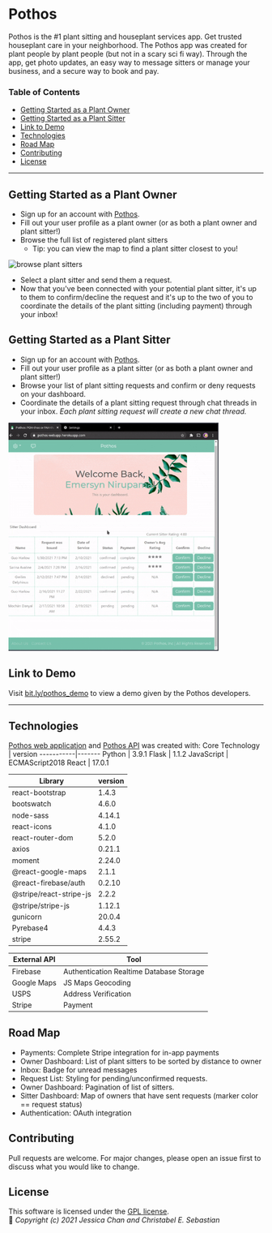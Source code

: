 # Pothos

Pothos is the #1 plant sitting and houseplant services app. Get trusted houseplant care in your neighborhood. The Pothos app was created for plant people by plant people (but not in a scary sci fi way). Through the app, get photo updates, an easy way to message sitters or manage your business, and a secure way to book and pay.

### Table of Contents
  - [Getting Started as a Plant Owner](#getting-started-as-a-plant-owner)
  - [Getting Started as a Plant Sitter](#getting-started-as-a-plant-sitter)
  - [Link to Demo](#link-to-demo)
  - [Technologies](#technologies)
  - [Road Map](#road-map)
  - [Contributing](#contributing)
  - [License](#license)

---

## Getting Started as a Plant Owner

- Sign up for an account with [Pothos](https://pothos-webapp.herokuapp.com/login).
- Fill out your user profile as a plant owner (or as both a plant owner and plant sitter!)
- Browse the full list of registered plant sitters 
  + Tip: you can view the map to find a plant sitter closest to you!
<img src='./src/images/gifs/sitter-list.gif' height='450' alt='browse plant sitters'/>  

- Select a plant sitter and send them a request.<!-- <img src='./src/images/gifs/sitter-request.gif' height='450' alt='send plant sitting request'/>   -->
- Now that you've been connected with your potential plant sitter, it's up to them to confirm/decline the request and it's up to the two of you to coordinate the details of the plant sitting (including payment) through your inbox!

## Getting Started as a Plant Sitter

- Sign up for an account with [Pothos](https://pothos-webapp.herokuapp.com/login).
- Fill out your user profile as a plant sitter (or as both a plant owner and plant sitter!)  
- Browse your list of plant sitting requests and confirm or deny requests on your dashboard. 
- Coordinate the details of a plant sitting request through chat threads in your inbox. *Each plant sitting request will create a new chat thread.*  
<img src='./src/images/gifs/confirm-request.gif' height='450' alt='browse plant sitters'/>  


## Link to Demo
Visit [bit.ly/pothos_demo](https://www.youtube.com/watch?v=nuI_cBAGn38&t) to view a demo given by the Pothos developers.

---

## Technologies

[Pothos web application](https://github.com/cescarez/pothos-react) and [Pothos API](https://github.com/cescarez/pothos-flask) was created with:
Core Technology | version
-----------|-------
Python | 3.9.1
Flask | 1.1.2
JavaScript | ECMAScript2018
React | 17.0.1

Library | version
-----------|-------
react-bootstrap | 1.4.3
bootswatch | 4.6.0
node-sass | 4.14.1
react-icons | 4.1.0
react-router-dom | 5.2.0
axios | 0.21.1
moment | 2.24.0
@react-google-maps | 2.1.1
@react-firebase/auth | 0.2.10
@stripe/react-stripe-js | 2.2.2
@stripe/stripe-js | 1.12.1
gunicorn | 20.0.4
Pyrebase4 | 4.4.3
stripe | 2.55.2

External API | Tool
--------------| ------
Firebase | Authentication  Realtime Database  Storage
Google Maps | JS Maps  Geocoding
USPS | Address Verification
Stripe | Payment

## Road Map
* Payments: Complete Stripe integration for in-app payments
* Owner Dashboard: List of plant sitters to be sorted by distance to owner
* Inbox: Badge for unread messages
* Request List: Styling for pending/unconfirmed requests.
* Owner Dashboard: Pagination of list of sitters.
* Sitter Dashboard: Map of owners that have sent requests (marker color == request status)
* Authentication: OAuth integration

## Contributing
Pull requests are welcome. For major changes, please open an issue first to discuss what you would like to change.

## License
This software is licensed under the [GPL license](https://choosealicense.com/licenses/gpl-3.0/).   
:seedling: *Copyright (c) 2021 Jessica Chan and Christabel E. Sebastian*
